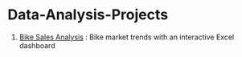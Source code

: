 # Data-Analysis-Projects

1. [Bike Sales Analysis](https://github.com/JRBXHM4Z/Bank-Marketing-Analysis) : Bike market trends with an interactive Excel dashboard
